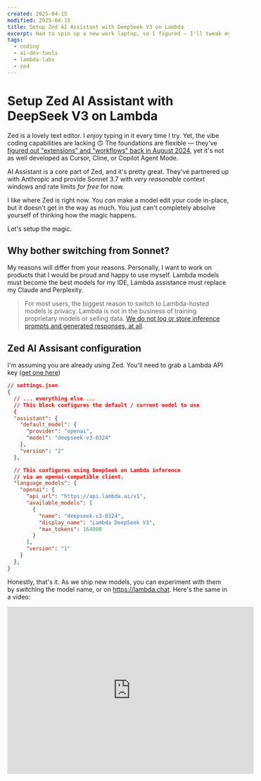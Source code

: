 ```yaml
---
created: 2025-04-15
modified: 2025-04-15
title: Setup Zed AI Assistant with DeepSeek V3 on Lambda
excerpt: Had to spin up a new work laptop, so I figured — I'll tweak my Zed setup, do some dogfooding, and show you how to make Zed AI assist awesome!
tags:
  - coding
  - ai-dev-tools
  - lambda-labs
  - zed
---
```


# Setup Zed AI Assistant with DeepSeek V3 on Lambda

Zed is a lovely text editor. I _enjoy_ typing in it every time I try. Yet, the vibe coding capabilities are lacking 🙃 The foundations are flexible — they've [figured out "extensions" and "workflows" back in August 2024](https://zed.dev/blog/zed-ai), yet it's not as well developed as Cursor, Cline, or Copilot Agent Mode.

AI Assistant is a core part of Zed, and it's pretty great. They've partnered up with Anthropic and provide Sonnet 3.7 with _very reasonable_ context windows and rate limits _for free_ for now.

I like where Zed is right now. You _can_ make a model edit your code in-place, but it doesn't get in the way as much. You just can't completely absolve yourself of thinking how the magic happens.

Let's setup the magic.

## Why bother switching from Sonnet?

My reasons will differ from your reasons. Personally, I want to work on products that I would be proud and happy to use myself. Lambda models must become the best models for my IDE, Lambda assistance must replace my Claude and Perplexity.

> For most users, the biggest reason to switch to Lambda-hosted models is privacy. Lambda is not in the business of training proprietary models or selling data. [We do not log or store inference prompts and generated responses, at all](https://deeptalk.lambdalabs.com/t/inference-api-privacy/4553/2).


## Zed AI Assisant configuration

I'm assuming you are already using Zed. You'll need to grab a Lambda API key ([get one here](https://cloud.lambda.ai/api-keys/cloud-api))

```json
// settings.json
{
  // ... everything else ...
  // This block configures the default / current model to use
  {
  "assistant": {
    "default_model": {
      "provider": "openai",
      "model": "deepseek-v3-0324"
    },
    "version": "2"
  },

  // This configures using DeepSeek on Lambda inference
  // via an openai-compatible client.
  "language_models": {
    "openai": {
      "api_url": "https://api.lambda.ai/v1",
      "available_models": [
        {
          "name": "deepseek-v3-0324",
          "display_name": "Lambda DeepSeek V3",
          "max_tokens": 164000
        }
      ],
      "version": "1"
    }
  },
}
```

Honestly, that's it. As we ship new models, you can experiment with them by switching the model name, or on https://lambda.chat. Here's the same in a video:

<iframe width="560" height="380" src="https://www.youtube.com/embed/2Uk7n0nrUV8?si=Ly7objH16UwVSY7D" title="YouTube video player" frameborder="0" allow="accelerometer; autoplay; clipboard-write; encrypted-media; gyroscope; picture-in-picture; web-share" referrerpolicy="strict-origin-when-cross-origin" allowfullscreen></iframe>
